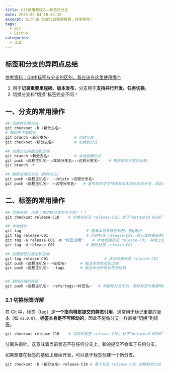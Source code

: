```yaml
---
title: Git使用教程2——标签和分支
date: 2025-02-04 10:45:20
excerpt: Github 仓库代码管理教程，经常使用！
tags:
  - Git
  - Github
categories:
  - 工具
---
```




## 标签和分支的异同点总结

[参考资料：Git中标签与分支的区别，我应该在这里使用哪个](https://geek-docs.com/git/git-questions/371_git_how_is_a_tag_different_from_a_branch_in_git_which_should_i_use_here.html)

1. 用于**记录重要里程碑、版本发布**，分支用于**支持并行开发、任务切换**。
2. 切换分支和“切换”标签完全不同！



## 一、分支的常用操作

```python
## 创建并切换分支
git checkout -b <新分支名>
# 等同于下面两步
git branch <新分支名>			# 创建分支
git checkout <新分支名>			# 切换到分支

## 创建分支并推送到远端
git branch <新分支名> 			# 本地创建分支
git push <远程主机名> <本地分支名>:<远程分支名> 	# 推送本地分支到远端
git branch -r

## 删除远端的分支（两种方法）
git push <远程主机名> --delete <远程分支名>
git push <远程主机名> :<远程分支名>	# 冒号前的空字符串表示本地无对应分支，因此会删除远程分支
```





## 二、标签的常用操作

```python
## 切换标签，注意：和切换分支完全不同！！！
git checkout release-C10	# 切换到标签 release-C10，处于“detached HEAD”的状态

## 本地操作
git tag 							# 查看本地有哪些标签，按q退出
git tag release-C01					# 创建标签 release-C01，默认加在最新的commit上——轻量标签
git tag -a release-C01 -m "标签说明"	# 本地创建标签 release-C01，并附上标注——附注标签
git tag -d release-C01 				# 删除标签 release-C01

## 创建标签并推送到远端
git tag release-C01							# 本地创建标签 release-C01
git push <远程主机名> <标签名>		# 推送本地标签到远端
git push <远程主机名> --tags		  # 推送本地所有标签到远端


## 删除远端的标签
git push <远程主机名> :refs/tags/<标签名>	# 和删除分支不同，删除标签时需要明确指定引用路径 refs/tags/
```



### 2.1 切换标签详解

在 Git 中，标签（tag）是**一个指向特定提交的静态引用**，通常用于标记重要的版本（如 `v1.0.0`）。**标签本身是不可移动的**，因此不能像分支一样直接“切换”到标签。

```python
git checkout release-C10	# 切换到标签 release-C10，处于“detached HEAD”的状态
```

分离头指针。这意味着当前状态不在任何分支上，新的提交不会属于任何分支。

如果想要在标签的基础上继续开发，可以基于标签创建一个新分支。

```python
git checkout -b <新分支名> release-C10 # 基于标签 release-C10 创建新的分支
```

